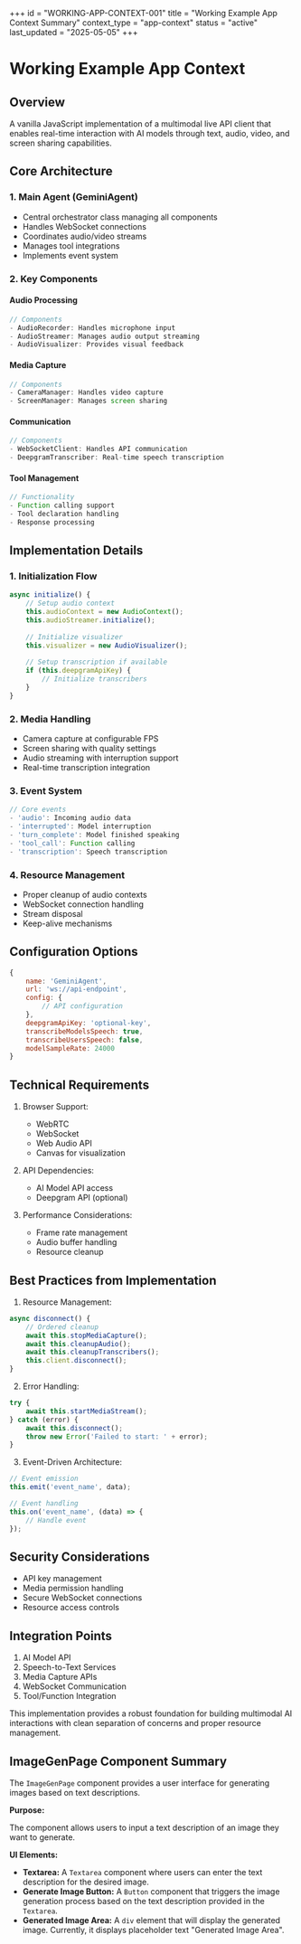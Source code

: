 +++
id = "WORKING-APP-CONTEXT-001" 
title = "Working Example App Context Summary"
context_type = "app-context"
status = "active"
last_updated = "2025-05-05"
+++

# Working Example App Context

## Overview
A vanilla JavaScript implementation of a multimodal live API client that enables real-time interaction with AI models through text, audio, video, and screen sharing capabilities.

## Core Architecture

### 1. Main Agent (GeminiAgent)
- Central orchestrator class managing all components
- Handles WebSocket connections
- Coordinates audio/video streams
- Manages tool integrations
- Implements event system

### 2. Key Components

#### Audio Processing
```javascript
// Components
- AudioRecorder: Handles microphone input
- AudioStreamer: Manages audio output streaming
- AudioVisualizer: Provides visual feedback
```

#### Media Capture
```javascript
// Components
- CameraManager: Handles video capture
- ScreenManager: Manages screen sharing
```

#### Communication
```javascript
// Components
- WebSocketClient: Handles API communication
- DeepgramTranscriber: Real-time speech transcription
```

#### Tool Management
```javascript
// Functionality
- Function calling support
- Tool declaration handling
- Response processing
```

## Implementation Details

### 1. Initialization Flow
```javascript
async initialize() {
    // Setup audio context
    this.audioContext = new AudioContext();
    this.audioStreamer.initialize();
    
    // Initialize visualizer
    this.visualizer = new AudioVisualizer();
    
    // Setup transcription if available
    if (this.deepgramApiKey) {
        // Initialize transcribers
    }
}
```

### 2. Media Handling
- Camera capture at configurable FPS
- Screen sharing with quality settings
- Audio streaming with interruption support
- Real-time transcription integration

### 3. Event System
```javascript
// Core events
- 'audio': Incoming audio data
- 'interrupted': Model interruption
- 'turn_complete': Model finished speaking
- 'tool_call': Function calling
- 'transcription': Speech transcription
```

### 4. Resource Management
- Proper cleanup of audio contexts
- WebSocket connection handling
- Stream disposal
- Keep-alive mechanisms

## Configuration Options

```javascript
{
    name: 'GeminiAgent',
    url: 'ws://api-endpoint',
    config: {
        // API configuration
    },
    deepgramApiKey: 'optional-key',
    transcribeModelsSpeech: true,
    transcribeUsersSpeech: false,
    modelSampleRate: 24000
}
```

## Technical Requirements
1. Browser Support:
   - WebRTC
   - WebSocket
   - Web Audio API
   - Canvas for visualization

2. API Dependencies:
   - AI Model API access
   - Deepgram API (optional)

3. Performance Considerations:
   - Frame rate management
   - Audio buffer handling
   - Resource cleanup

## Best Practices from Implementation

1. Resource Management:
```javascript
async disconnect() {
    // Ordered cleanup
    await this.stopMediaCapture();
    await this.cleanupAudio();
    await this.cleanupTranscribers();
    this.client.disconnect();
}
```

2. Error Handling:
```javascript
try {
    await this.startMediaStream();
} catch (error) {
    await this.disconnect();
    throw new Error('Failed to start: ' + error);
}
```

3. Event-Driven Architecture:
```javascript
// Event emission
this.emit('event_name', data);

// Event handling
this.on('event_name', (data) => {
    // Handle event
});
```

## Security Considerations
- API key management
- Media permission handling
- Secure WebSocket connections
- Resource access controls

## Integration Points
1. AI Model API
2. Speech-to-Text Services
3. Media Capture APIs
4. WebSocket Communication
5. Tool/Function Integration

This implementation provides a robust foundation for building multimodal AI interactions with clean separation of concerns and proper resource management.
## ImageGenPage Component Summary

The `ImageGenPage` component provides a user interface for generating images based on text descriptions.

**Purpose:**

The component allows users to input a text description of an image they want to generate.

**UI Elements:**

*   **Textarea:** A `Textarea` component where users can enter the text description for the desired image.
*   **Generate Image Button:** A `Button` component that triggers the image generation process based on the text description provided in the `Textarea`.
*   **Generated Image Area:** A `div` element that will display the generated image. Currently, it displays placeholder text "Generated Image Area".